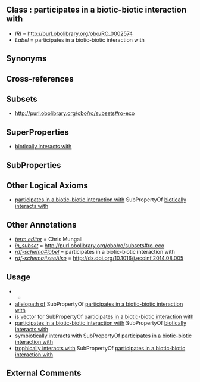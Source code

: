 
## Class : participates in a biotic-biotic interaction with

 * *IRI* = http://purl.obolibrary.org/obo/RO_0002574
 * *Label* = participates in a biotic-biotic interaction with

## Synonyms


## Cross-references


## Subsets

 * http://purl.obolibrary.org/obo/ro/subsets#ro-eco

## SuperProperties

 * [biotically interacts with](../../RO/37/RO_0002437.md)

## SubProperties


## Other Logical Axioms

 * [participates in a biotic-biotic interaction with](../../RO/74/RO_0002574.md) SubPropertyOf [biotically interacts with](../../RO/37/RO_0002437.md)

## Other Annotations

 * *[term editor](../../IAO/17/IAO_0000117.md)* = Chris Mungall
 * *[in_subset](../../et/oboInOwl#inSubset.md)* = http://purl.obolibrary.org/obo/ro/subsets#ro-eco
 * *[rdf-schema#label](../../el/rdf-schema#label.md)* = participates in a biotic-biotic interaction with
 * *[rdf-schema#seeAlso](../../so/rdf-schema#seeAlso.md)* = http://dx.doi.org/10.1016/j.ecoinf.2014.08.005

## Usage

 * -
 * [allelopath of](../../RO/55/RO_0002555.md) SubPropertyOf [participates in a biotic-biotic interaction with](../../RO/74/RO_0002574.md)
 * [is vector for](../../RO/59/RO_0002459.md) SubPropertyOf [participates in a biotic-biotic interaction with](../../RO/74/RO_0002574.md)
 * [participates in a biotic-biotic interaction with](../../RO/74/RO_0002574.md) SubPropertyOf [biotically interacts with](../../RO/37/RO_0002437.md)
 * [symbiotically interacts with](../../RO/40/RO_0002440.md) SubPropertyOf [participates in a biotic-biotic interaction with](../../RO/74/RO_0002574.md)
 * [trophically interacts with](../../RO/38/RO_0002438.md) SubPropertyOf [participates in a biotic-biotic interaction with](../../RO/74/RO_0002574.md)

## External Comments

